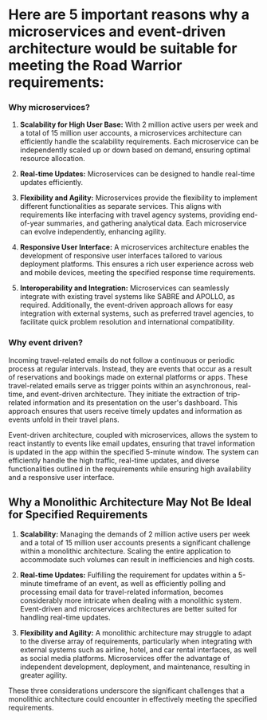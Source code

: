 # Here are 5 important reasons why a microservices and event-driven architecture would be suitable for meeting the Road Warrior requirements:
<h3>Why microservices?</h3>

1. **Scalability for High User Base:** With 2 million active users per week and a total of 15 million user accounts, a microservices architecture can efficiently handle the scalability requirements. Each microservice can be independently scaled up or down based on demand, ensuring optimal resource allocation.

2. **Real-time Updates:** Microservices can be designed to handle real-time updates efficiently. 

3. **Flexibility and Agility:** Microservices provide the flexibility to implement different functionalities as separate services. This aligns with requirements like interfacing with travel agency systems, providing end-of-year summaries, and gathering analytical data. Each microservice can evolve independently, enhancing agility.

4. **Responsive User Interface:** A microservices architecture enables the development of responsive user interfaces tailored to various deployment platforms. This ensures a rich user experience across web and mobile devices, meeting the specified response time requirements.

5. **Interoperability and Integration:** Microservices can seamlessly integrate with existing travel systems like SABRE and APOLLO, as required. Additionally, the event-driven approach allows for easy integration with external systems, such as preferred travel agencies, to facilitate quick problem resolution and international compatibility.

<h3>Why event driven?</h3>
Incoming travel-related emails do not follow a continuous or periodic process at regular intervals. Instead, they are events that occur as a result of reservations and bookings made on external platforms or apps. These travel-related emails serve as trigger points within an asynchronous, real-time, and event-driven architecture. They initiate the extraction of trip-related information and its presentation on the user's dashboard. This approach ensures that users receive timely updates and information as events unfold in their travel plans.

Event-driven architecture, coupled with microservices, allows the system to react instantly to events like email updates, ensuring that travel information is updated in the app within the specified 5-minute window. The system can efficiently handle the high traffic, real-time updates, and diverse functionalities outlined in the requirements while ensuring high availability and a responsive user interface.

## Why a Monolithic Architecture May Not Be Ideal for Specified Requirements

1. **Scalability:** Managing the demands of 2 million active users per week and a total of 15 million user accounts presents a significant challenge within a monolithic architecture. Scaling the entire application to accommodate such volumes can result in inefficiencies and high costs.

2. **Real-time Updates:** Fulfilling the requirement for updates within a 5-minute timeframe of an event, as well as efficiently polling and processing email data for travel-related information, becomes considerably more intricate when dealing with a monolithic system. Event-driven and microservices architectures are better suited for handling real-time updates.

3. **Flexibility and Agility:** A monolithic architecture may struggle to adapt to the diverse array of requirements, particularly when integrating with external systems such as airline, hotel, and car rental interfaces, as well as social media platforms. Microservices offer the advantage of independent development, deployment, and maintenance, resulting in greater agility.

These three considerations underscore the significant challenges that a monolithic architecture could encounter in effectively meeting the specified requirements.

